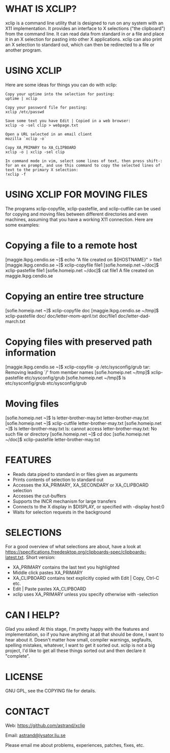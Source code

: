 

WHAT IS XCLIP?
==============

xclip is a command line utility that is designed to run on any system with an
X11 implementation. It provides an interface to X selections ("the clipboard")
from the command line. It can read data from standard in or a file and place it
in an X selection for pasting into other X applications. xclip can also print
an X selection to standard out, which can then be redirected to a file or
another program.

USING XCLIP
===========

Here are some ideas for things you can do with xclip:

	Copy your uptime into the selection for pasting:
	uptime | xclip

	Copy your password file for pasting:
	xclip /etc/passwd

	Save some text you have Edit | Copied in a web browser:
	xclip -o -sel clip > webpage.txt

	Open a URL selected in an email client
	mozilla `xclip -o`

	Copy XA_PRIMARY to XA_CLIPBOARD
	xclip -o | xclip -sel clip

	In command mode in vim, select some lines of text, then press shift-:
	for an ex prompt, and use this command to copy the selected lines of
	text to the primary X selection:
	!xclip -f


USING XCLIP FOR MOVING FILES
============================

The programs xclip-copyfile, xclip-pastefile, and xclip-cutfile can be
used for copying and moving files between different directories and
even machines, assuming that you have a working X11 connection. Here
are some examples:

# Copying a file to a remote host
[maggie.lkpg.cendio.se ~]$ echo "A file created on ${HOSTNAME}" > file1
[maggie.lkpg.cendio.se ~]$ xclip-copyfile file1
[sofie.homeip.net ~/doc]$ xclip-pastefile
file1
[sofie.homeip.net ~/doc]$ cat file1
A file created on maggie.lkpg.cendio.se


# Copying an entire tree structure
[sofie.homeip.net ~]$ xclip-copyfile doc
[maggie.lkpg.cendio.se ~/tmp]$ xclip-pastefile
doc/
doc/letter-mom-april.txt
doc/file1
doc/letter-dad-march.txt


# Copying files with preserved path information
[maggie.lkpg.cendio.se ~]$ xclip-copyfile -p /etc/sysconfig/grub
tar: Removing leading `/' from member names
[sofie.homeip.net ~/tmp]$ xclip-pastefile
etc/sysconfig/grub
[sofie.homeip.net ~/tmp]$ ls etc/sysconfig/grub
etc/sysconfig/grub


# Moving files
[sofie.homeip.net ~]$ ls letter-brother-may.txt
letter-brother-may.txt
[sofie.homeip.net ~]$ xclip-cutfile letter-brother-may.txt
[sofie.homeip.net ~]$ ls letter-brother-may.txt
ls: cannot access letter-brother-may.txt: No such file or directory
[sofie.homeip.net ~]$ cd doc
[sofie.homeip.net ~/doc]$ xclip-pastefile
letter-brother-may.txt


FEATURES
========

* Reads data piped to standard in or files given as arguments
* Prints contents of selection to standard out
* Accesses the XA_PRIMARY, XA_SECONDARY or XA_CLIPBOARD selection
* Accesses the cut-buffers
* Supports the INCR mechanism for large transfers
* Connects to the X display in $DISPLAY, or specified with -display host:0 
* Waits for selection requests in the background

SELECTIONS
==========

For a good overview of what selections are about, have a look at 
<https://specifications.freedesktop.org/clipboards-spec/clipboards-latest.txt>. Short version:

* XA_PRIMARY contains the last text you highlighted
* Middle click pastes XA_PRIMARY
* XA_CLIPBOARD contains text explicitly copied with Edit | Copy, Ctrl-C etc.
* Edit | Paste pastes XA_CLIPBOARD
* xclip uses XA_PRIMARY unless you specify otherwise with -selection 

CAN I HELP?
===========

Glad you asked! At this stage, I'm pretty happy with the features and
implementation, so if you have anything at all that should be done, I want to
hear about it. Doesn't matter how small, compiler warnings, segfaults, spelling
mistakes, whatever, I want to get it sorted out. xclip is not a big project,
I'd like to get all these things sorted out and then declare it "complete".

LICENSE
=======

GNU GPL, see the COPYING file for details.

CONTACT
=======

Web:
https://github.com/astrand/xclip

Email:
astrand@lysator.liu.se

Please email me about problems, experiences, patches, fixes, etc. 
